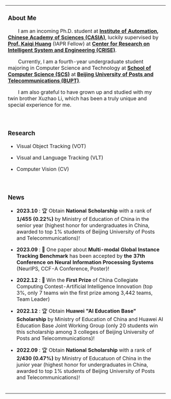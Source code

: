 <table>
  
<tr><td>
  
### About Me
<p>
  &emsp;&emsp;I am an incoming Ph.D. student at <b><a href="http://english.ia.cas.cn/"> Institute of Automation, Chinese Academy of Sciences (CASIA)</a></b>, luckily supervised by <b><a href="https://people.ucas.ac.cn/~huangkaiqi?language=en">Prof. Kaiqi Huang</a></b> (IAPR Fellow) at <b><a href="http://www.crise.ia.ac.cn/">Center for Research on Intelligent System and Engineering (CRISE)</a></b>.
</p>
<p>
  &emsp;&emsp;Currently, I am a fourth-year undergraduate student majoring in Computer Science and Technology at <b><a href="https://scs.bupt.edu.cn/">School of Computer Science (SCS)</a></b> at <b><a href="https://www.bupt.edu.cn/">Beijing University of Posts and Telecommunications (BUPT)</a></b>.
</p>
<p>
  &emsp;&emsp;I am also grateful to have grown up and studied with my twin brother Xuzhao Li, which has been a truly unique and special experience for me.
</p>
<br>
</td></tr>

<tr><td>

### Research

- Visual Object Tracking (VOT)
  
- Visual and Language Tracking (VLT)

- Computer Vision (CV)
<br>
</td></tr>

<tr><td>
  
### News
* **2023.10** : 🏆 Obtain **National Scholarship** with a rank of **1/455 (0.22%)** by Ministry of Education of China in the senior year (highest honor for undergraduates in China, awarded to top 1% students of Beijing University of Posts and Telecommunications)! 

* **2023.09** : 📝 One paper about **Multi-modal Global Instance Tracking Benchmark** has been accepted by **the 37th Conference on Neural Information Processing Systems** (NeurIPS, CCF-A Conference, Poster)! 

* **2022.12** : 🏅 Win the **First Prize** of China Collegiate Computing Contest-Artificial Intelligence Innovation (top 3%, only 7 teams win the first prize among 3,442 teams, Team Leader) 

* **2022.12** : 🏆 Obtain **Huawei "AI Education Base" Scholarship** by Ministry of Education of China and Huawei AI Education Base Joint Working Group (only 20 students win this scholarship among 3 colleges of Beijing University of Posts and Telecommunications)! 

* **2022.09** : 🏆 Obtain **National Scholarship** with a rank of **2/430 (0.47%)** by Ministry of Educatuon of China in the junior year (highest honor for undergraduates in China, awarded to top 1% students of Beijing University of Posts and Telecommunications)! 

<br>
</td></tr>

</table>
